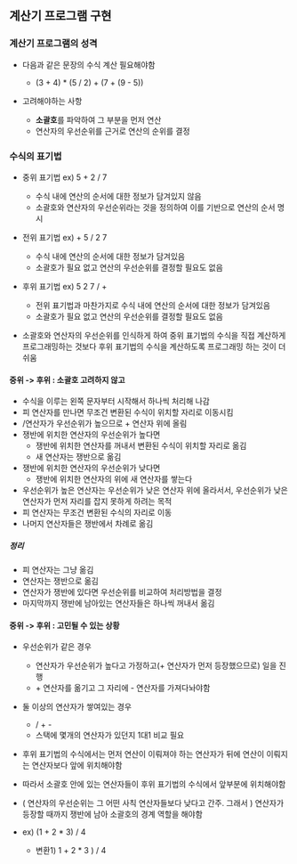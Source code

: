 ## 계산기 프로그램 구현

### 계산기 프로그램의 성격

- 다음과 같은 문장의 수식 계산 필요해야함

  - (3 + 4) \* (5 / 2) + (7 + (9 - 5))

- 고려해야하는 사항
  - **소괄호**를 파악하여 그 부분을 먼저 연산
  - 연산자의 우선순위를 근거로 연산의 순위를 결정

### 수식의 표기법

- 중위 표기법 ex) 5 + 2 / 7

  - 수식 내에 연산의 순서에 대한 정보가 담겨있지 않음
  - 소괄호와 연산자의 우선순위라는 것을 정의하여 이를 기반으로 연산의 순서 명시

- 전위 표기법 ex) + 5 / 2 7

  - 수식 내에 연산의 순서에 대한 정보가 담겨있음
  - 소괄호가 필요 없고 연산의 우선순위를 결정할 필요도 없음

- 후위 표기법 ex) 5 2 7 / +

  - 전위 표기법과 마찬가지로 수식 내에 연산의 순서에 대한 정보가 담겨있음
  - 소괄호가 필요 없고 연산의 우선순위를 결정할 필요도 없음

- 소괄호와 연산자의 우선순위를 인식하게 하여 중위 표기법의 수식을 직접 계산하게 프로그래밍하는 것보다 후위 표기법의 수식을 계산하도록 프로그래밍 하는 것이 더 쉬움

#### 중위 -> 후위 : 소괄호 고려하지 않고

- 수식을 이루는 왼쪽 문자부터 시작해서 하나씩 처리해 나감
- 피 연산자를 만나면 무조건 변환된 수식이 위치할 자리로 이동시킴
- /연산자가 우선순위가 높으므로 + 연산자 위에 올림
- 쟁반에 위치한 연산자의 우선순위가 높다면
  - 쟁반에 위치한 연산자를 꺼내서 변환된 수식이 위치할 자리로 옮김
  - 새 연산자는 쟁반으로 옮김
- 쟁반에 위치한 연산자의 우선순위가 낮다면
  - 쟁반에 위치한 연산자의 위에 새 연산자를 쌓는다
- 우선순위가 높은 연산자는 우선순위가 낮은 연산자 위에 올라서서, 우선순위가 낮은 연산자가 먼저 자리를 잡지 못하게 하려는 목적
- 피 연산자는 무조건 변환된 수식의 자리로 이동
- 나머지 연산자들은 쟁반에서 차례로 옮김

##### 정리

- 피 연산자는 그냥 옮김
- 연산자는 쟁반으로 옮김
- 연산자가 쟁반에 있다면 우선순위를 비교하여 처리방법을 결정
- 마지막까지 쟁반에 남아있는 연산자들은 하나씩 꺼내서 옮김

#### 중위 -> 후위 : 고민될 수 있는 상황

- 우선순위가 같은 경우
  - 연산자가 우선순위가 높다고 가정하고(+ 연산자가 먼저 등장했으므로) 일을 진행
  - \+ 연산자를 옮기고 그 자리에 \- 연산자를 가져다놔야함
- 둘 이상의 연산자가 쌓여있는 경우

  - / \+ \-
  - 스택에 몇개의 연산자가 있던지 1대1 비교 필요

- 후위 표기법의 수식에서는 먼저 연산이 이뤄져야 하는 연산자가 뒤에 연산이 이뤄지는 연산자보다 앞에 위치해야함
- 따라서 소괄호 안에 있는 연산자들이 후위 표기법의 수식에서 앞부분에 위치해야함
- ( 연산자의 우선순위는 그 어떤 사칙 연산자들보다 낮다고 간주. 그래서 ) 연산자가 등장할 때까지 쟁반에 남아 소괄호의 경계 역할을 해야함
- ex) (1 + 2 \* 3) / 4
  - 변환1) 1 + 2 \* 3 ) / 4

